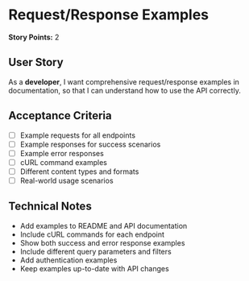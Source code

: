 # Request/Response Examples

**Story Points:** 2

## User Story
As a **developer**, I want comprehensive request/response examples in documentation, so that I can understand how to use the API correctly.

## Acceptance Criteria
- [ ] Example requests for all endpoints
- [ ] Example responses for success scenarios
- [ ] Example error responses
- [ ] cURL command examples
- [ ] Different content types and formats
- [ ] Real-world usage scenarios

## Technical Notes
- Add examples to README and API documentation
- Include cURL commands for each endpoint
- Show both success and error response examples
- Include different query parameters and filters
- Add authentication examples
- Keep examples up-to-date with API changes 